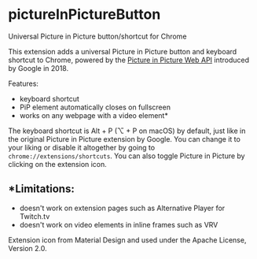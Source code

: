 # pictureInPictureButton
Universal Picture in Picture button/shortcut for Chrome

This extension adds a universal Picture in Picture button and keyboard shortcut to Chrome, powered by the [Picture in Picture Web API](https://developers.google.com/web/updates/2018/10/watch-video-using-picture-in-picture) introduced by Google in 2018.

Features:
- keyboard shortcut
- PiP element automatically closes on fullscreen
- works on any webpage with a video element*

The keyboard shortcut is Alt + P (⌥ + P on macOS) by default, just like in the original Picture in Picture extension by Google. You can change it to your liking or disable it altogether by going to `chrome://extensions/shortcuts`. You can also toggle Picture in Picture by clicking on the extension icon.

## *Limitations:
- doesn't work on extension pages such as Alternative Player for Twitch.tv
- doesn't work on video elements in inline frames such as VRV

Extension icon from Material Design and used under the Apache License, Version 2.0.